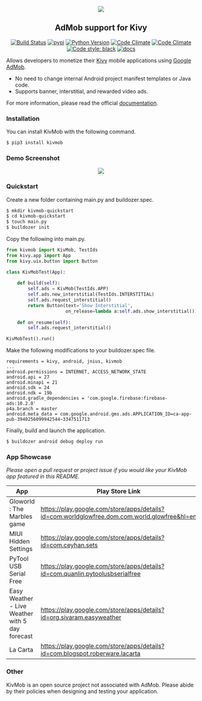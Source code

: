 <p align="center">
  <img src="https://raw.githubusercontent.com/MichaelStott/KivMob/master/demo/assets/kivmob-title.png">
</p>
<h2 align="center">AdMob support for Kivy</h2>
<p align="center">
  <a href="https://travis-ci.com/MichaelStott/KivMob"><img alt="Build Status" src="https://travis-ci.com/MichaelStott/KivMob.svg?branch=master"></a>
  <a href="https://badge.fury.io/py/kivmob"><img alt="pypi" src="https://badge.fury.io/py/kivmob.svg"></a>
  <a href="https://www.python.org/downloads/release/python-270/"><img alt="Python Version" src="https://img.shields.io/badge/python-2.7|3.7-green.svg"></a>
  <a href="https://pepy.tech/project/kivmob"><img alt="Code Climate" src="https://pepy.tech/badge/kivmob"></a>
  <a href="https://codeclimate.com/github/MichaelStott/KivMob/maintainability"><img alt="Code Climate" src="https://api.codeclimate.com/v1/badges/add8cd9bd9600d898b79/maintainability"></a>
  <a href="https://github.com/python/black"><img alt="Code style: black" src="https://img.shields.io/badge/code%20style-black-000000.svg"></a>
  <a href="http://kivmob.com"><img alt="docs" src="https://img.shields.io/static/v1?label=docs&message=passing&color=blue"/></a>
  <!--
  <a href="https://discordapp.com/channels/698610163254558804"><img alt="Discord" src="https://img.shields.io/discord/698610163254558804"></a>
  -->
</p>

Allows developers to monetize their [Kivy] mobile applications using [Google AdMob].

  - No need to change internal Android project manifest templates or Java code.
  - Supports banner, interstitial, and rewarded video ads.

For more information, please read the official [documentation].

### Installation

You can install KivMob with the following command.
```sh
$ pip3 install kivmob
```

### Demo Screenshot
<p align="center">
  <img src="https://raw.githubusercontent.com/MichaelStott/KivMob/master/demo/assets/demo_screenshotv2.png">
</p>

### Quickstart

Create a new folder containing main.py and buildozer.spec.

```sh
$ mkdir kivmob-quickstart
$ cd kivmob-quickstart
$ touch main.py
$ buildozer init
```

Copy the following into main.py.
```python
from kivmob import KivMob, TestIds
from kivy.app import App
from kivy.uix.button import Button

class KivMobTest(App):
    
    def build(self):
        self.ads = KivMob(TestIds.APP)
        self.ads.new_interstitial(TestIds.INTERSTITIAL)
        self.ads.request_interstitial()
        return Button(text='Show Interstitial',
                      on_release=lambda a:self.ads.show_interstitial())
                      
    def on_resume(self):
        self.ads.request_interstitial()

KivMobTest().run()
```

Make the following modifications to your buildozer.spec file.

```
requirements = kivy, android, jnius, kivmob
...
android.permissions = INTERNET, ACCESS_NETWORK_STATE
android.api = 27
android.minapi = 21
android.sdk = 24
android.ndk = 19b
android.gradle_dependencies = 'com.google.firebase:firebase-ads:10.2.0'
p4a.branch = master
android.meta_data = com.google.android.gms.ads.APPLICATION_ID=ca-app-pub-3940256099942544~3347511713
```

Finally, build and launch the application.

```sh
$ buildozer android debug deploy run
```

### App Showcase

_Please open a pull request or project issue if you would like your KivMob app featured in this README._

<!-- List alphabetically please.  -->
| App | Play Store Link | Author |
| ------ | ------ | ------ |
| Gloworld : The Marbles game | https://play.google.com/store/apps/details?id=com.worldglowfree.dom.com.world.glowfree&hl=en | [thegameguy] |
| MIUI Hidden Settings | https://play.google.com/store/apps/details?id=com.ceyhan.sets | [Yunus Ceyhan] |
| PyTool USB Serial Free |  https://play.google.com/store/apps/details?id=com.quanlin.pytoolusbserialfree | [Quan Lin] |
| Easy Weather - Live Weather with 5 day forecast |  https://play.google.com/store/apps/details?id=org.sivaram.easyweather | [Sivaram Yadav Nalliboyana]
| La Carta | https://play.google.com/store/apps/details?id=com.blogspot.roberware.lacarta | [RoberWare]

### Other 

KivMob is an open source project not associated with AdMob. Please abide by their policies when designing and testing your application.

<!-- Links pertinent to README -->
[Google AdMob]: <https://www.google.com/admob/>
[Kivy]: <https://kivy.org/>
[Buildozer]: <https://github.com/kivy/buildozer>
[documentation]: <http://kivmob.com>

<!-- App showcase author links -->
[Quan Lin]: <https://github.com/jacklinquan>
[thegameguy]: <https://github.com/thegameguy>
[Yunus Ceyhan]: <https://github.com/yunus-ceyhan>
[Sivaram Yadav Nalliboyana]: <https://github.com/GrandmasterSivaram>
[RoberWare]: <https://github.com/RoberWare>
